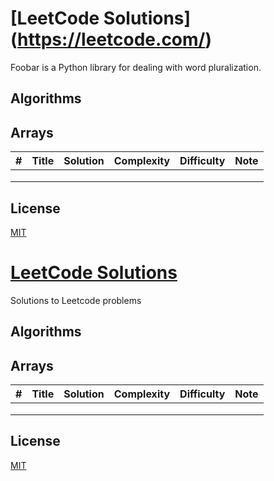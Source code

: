 # [LeetCode Solutions] (https://leetcode.com/)
Foobar is a Python library for dealing with word pluralization.

## Algorithms

## Arrays
| # | Title | Solution | Complexity | Difficulty | Note |
|:-:|:-----:|:--------:|:----------:|:----------:|------|
|   |       |          |            |            |      |
|   |       |          |            |            |      |
|   |       |          |            |            |      |



## License
[MIT](https://choosealicense.com/licenses/mit/)




# [LeetCode Solutions](https://leetcode.com/)
Solutions to Leetcode problems

## Algorithms

## Arrays
| # | Title | Solution | Complexity | Difficulty | Note |
|:-:|:-----:|:--------:|:----------:|:----------:|------|
|   |       |          |            |            |      |
|   |       |          |            |            |      |
|   |       |          |            |            |      |



## License
[MIT](https://choosealicense.com/licenses/mit/)
